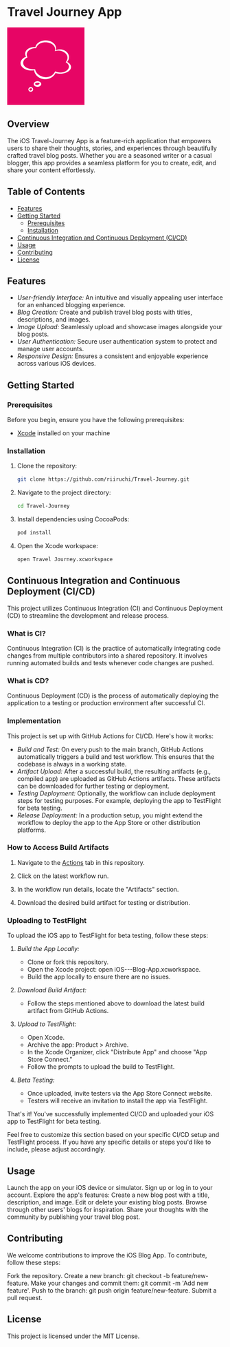 # Travel Journey App

![App Logo](https://github.com/riiruchi/Travel-Journey/blob/main/Travel%20Journey/Others/Assets.xcassets/AppIcon.appiconset/icon-60%403x.png)

## Overview

The iOS Travel-Journey App is a feature-rich application that empowers users to share their thoughts, stories, and experiences through beautifully crafted travel blog posts. Whether you are a seasoned writer or a casual blogger, this app provides a seamless platform for you to create, edit, and share your content effortlessly.

## Table of Contents

- [Features](#features)
- [Getting Started](#getting-started)
  - [Prerequisites](#prerequisites)
  - [Installation](#installation)
- [Continuous Integration and Continuous Deployment (CI/CD)](#ContinuousIntegrationandContinuousDeployment(CI/CD))
- [Usage](#usage)
- [Contributing](#contributing)
- [License](#license)

## Features

- *User-friendly Interface:* An intuitive and visually appealing user interface for an enhanced blogging experience.
- *Blog Creation:* Create and publish travel blog posts with titles, descriptions, and images.
- *Image Upload:* Seamlessly upload and showcase images alongside your blog posts.
- *User Authentication:* Secure user authentication system to protect and manage user accounts.
- *Responsive Design:* Ensures a consistent and enjoyable experience across various iOS devices.

## Getting Started

### Prerequisites

Before you begin, ensure you have the following prerequisites:

- [Xcode](https://developer.apple.com/xcode/) installed on your machine

### Installation

1. Clone the repository:

   ``` bash
   git clone https://github.com/riiruchi/Travel-Journey.git

2. Navigate to the project directory:
   
   ``` bash
   cd Travel-Journey

3. Install dependencies using CocoaPods:

   ``` bash
   pod install

4. Open the Xcode workspace:

   ``` bash
   open Travel Journey.xcworkspace

## Continuous Integration and Continuous Deployment (CI/CD)

This project utilizes Continuous Integration (CI) and Continuous Deployment (CD) to streamline the development and release process.

### What is CI?
Continuous Integration (CI) is the practice of automatically integrating code changes from multiple contributors into a shared repository. It involves running automated builds and tests whenever code changes are pushed.

### What is CD?
Continuous Deployment (CD) is the process of automatically deploying the application to a testing or production environment after successful CI.

### Implementation
This project is set up with GitHub Actions for CI/CD. Here's how it works:
- *Build and Test:* On every push to the main branch, GitHub Actions automatically triggers a build and test workflow. This ensures that the codebase is always in a working state.
- *Artifact Upload:* After a successful build, the resulting artifacts (e.g., compiled app) are uploaded as GitHub Actions artifacts. These artifacts can be downloaded for further testing or deployment.
- *Testing Deployment:* Optionally, the workflow can include deployment steps for testing purposes. For example, deploying the app to TestFlight for beta testing.
- *Release Deployment:* In a production setup, you might extend the workflow to deploy the app to the App Store or other distribution platforms.
  
### How to Access Build Artifacts

1. Navigate to the [Actions](https://github.com/riiruchi/Travel-Journey/actions) tab in this repository.

2. Click on the latest workflow run.

3. In the workflow run details, locate the "Artifacts" section.

4. Download the desired build artifact for testing or distribution.

### Uploading to TestFlight

To upload the iOS app to TestFlight for beta testing, follow these steps:

1. *Build the App Locally:*
   - Clone or fork this repository.
   - Open the Xcode project: open iOS---Blog-App.xcworkspace.
   - Build the app locally to ensure there are no issues.

2. *Download Build Artifact:*
   - Follow the steps mentioned above to download the latest build artifact from GitHub Actions.

3. *Upload to TestFlight:*
   - Open Xcode.
   - Archive the app: Product > Archive.
   - In the Xcode Organizer, click "Distribute App" and choose "App Store Connect."
   - Follow the prompts to upload the build to TestFlight.

4. *Beta Testing:*
   - Once uploaded, invite testers via the App Store Connect website.
   - Testers will receive an invitation to install the app via TestFlight.

That's it! You've successfully implemented CI/CD and uploaded your iOS app to TestFlight for beta testing.

Feel free to customize this section based on your specific CI/CD setup and TestFlight process. If you have any specific details or steps you'd like to include, please adjust accordingly.

## Usage
Launch the app on your iOS device or simulator.
Sign up or log in to your account.
Explore the app's features:
Create a new blog post with a title, description, and image.
Edit or delete your existing blog posts.
Browse through other users' blogs for inspiration.
Share your thoughts with the community by publishing your travel blog post.

## Contributing
We welcome contributions to improve the iOS Blog App. To contribute, follow these steps:

Fork the repository.
Create a new branch: git checkout -b feature/new-feature.
Make your changes and commit them: git commit -m 'Add new feature'.
Push to the branch: git push origin feature/new-feature.
Submit a pull request.

## License
This project is licensed under the MIT License.
